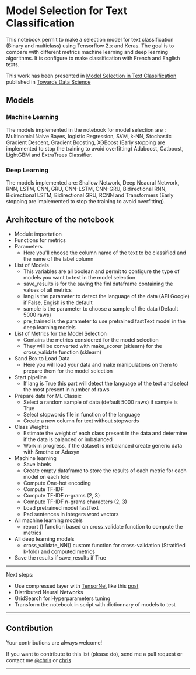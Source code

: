 # Model Selection for Text Classification

This notebook permit to make a selection model for text classification (Binary and multiclass) using Tensorflow 2.x and Keras. The goal is to compare with different metrics machine learning and deep learning algorithms. It is configure to make classification with French and English texts.

This work has been presented in [Model Selection in Text Classification](https://towardsdatascience.com/model-selection-in-text-classification-ac13eedf6146) published in [Towards Data Science](https://towardsdatascience.com/)

## Models 
### Machine Learning
The models implemented in the notebook for model selection are :
Multinomial Naive Bayes, logistic Regression, SVM, k-NN, Stochastic Gradient Descent, Gradient Boosting, XGBoost (Early stopping are implemented to stop the training to avoid overfitting) Adaboost, Catboost, LightGBM and ExtraTrees Classifier.

### Deep Learning
The models implemented are:
Shallow Network, Deep Neaural Network, RNN, LSTM, CNN, GRU, CNN-LSTM, CNN-GRU, Bidirectional RNN, Bidirectional LSTM, Bidirectional GRU, RCNN and Transformers (Early stopping are implemented to stop the training to avoid overfitting).

## Architecture of the notebook
- Module importation
- Functions for metrics
- Parameters 
	- Here you'll choose the column name of the text to be classified and the name of the label column
- List of Models
	- This variables are all boolean and permit to configure the type of models you want to test in the model selection
	- save_results is for the saving the finl dataframe containing the values of all metrics
	- lang is the parameter to detect the language of the data (API Google) if False, Engish is the default
	- sample is the parameter to choose a sample of the data (Default 5000 raws)
	- pre_trained is the parameter to use pretrained fastText model in the deep learning models
- List of Metrics for the Model Selection
	- Contains the metrics considered for the model selection
	- They will be converted with make_scorer (sklearn) for the cross_validate function (sklearn)
- Sand Box to Load Data
	- Here you will load your data and make manipulations on them to prepare them for the model selection 
- Start pipeline
	- If lang is True this part will detect the language of the text and select the most present in number of raws
- Prepare data for ML Classic
	- Select a random sample of data (default 5000 raws) if sample is True
	- Select stopwords file in function of the language 
	- Create a new column for text without stopwords
- Class Weights 
	- Estimate the weight of each class present in the data and determine if the data is balanced or imbalanced
	- Work in progress, if the dataset is imbalanced create generic data with Smothe or Adasyn
- Machine learning
	- Save labels
	- Create empty dataframe to store the results of each metric for each model on each fold
	- Compute One-hot encoding
	- Compute TF-IDF
	- Compute TF-IDF n-grams (2, 3)
	- Compute TF-IDF n-grams characters (2, 3)
	- Load pretrained model fastText
	- Pad sentences in integers word vectors 
- All machine learning models
	- report () function based on cross_validate function to compute the metrics
- All deep learning models
	- cross_validate_NN() custom function for cross-validation (Stratified k-fold) and computed metrics
- Save the results if save_results if True

--- 
Next steps:
- Use compressed layer with [TensorNet](https://github.com/google/TensorNetwork) like this [post](https://blog.tensorflow.org/2020/02/speeding-up-neural-networks-using-tensornetwork-in-keras.html) 
- Distributed Neural Networks
- GridSearch for Hyperparameters tuning
- Transform the notebook in script with dictionnary of models to test 
---
## Contribution
Your contributions are always welcome!

If you want to contribute to this list (please do), send me a pull request or contact me [@chris](twitter.com/Christo35427519) or [chris](linkedin.com/in/phdchristophepere)

--- 